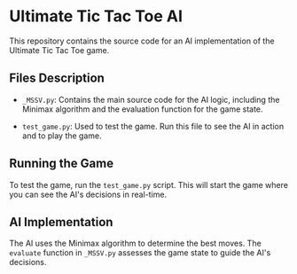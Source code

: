 # Ultimate Tic Tac Toe AI

This repository contains the source code for an AI implementation of the Ultimate Tic Tac Toe game.

## Files Description

- `_MSSV.py`: Contains the main source code for the AI logic, including the Minimax algorithm and the evaluation function for the game state.

- `test_game.py`: Used to test the game. Run this file to see the AI in action and to play the game.

## Running the Game

To test the game, run the `test_game.py` script. This will start the game where you can see the AI's decisions in real-time.

## AI Implementation

The AI uses the Minimax algorithm to determine the best moves. The `evaluate` function in `_MSSV.py` assesses the game state to guide the AI's decisions.
